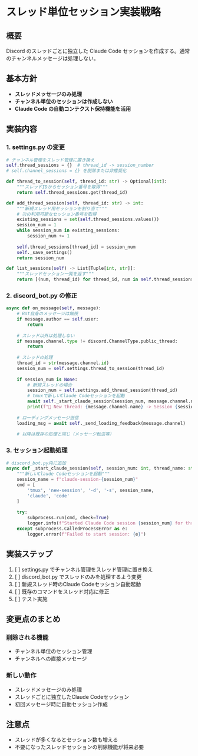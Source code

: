 # スレッド単位セッション実装戦略

## 概要

Discord のスレッドごとに独立した Claude Code セッションを作成する。通常のチャンネルメッセージは処理しない。

## 基本方針

- **スレッドメッセージのみ処理**
- **チャンネル単位のセッションは作成しない**
- **Claude Code の自動コンテクスト保持機能を活用**

## 実装内容

### 1. settings.py の変更

```python
# チャンネル管理をスレッド管理に置き換え
self.thread_sessions = {}  # thread_id -> session_number
# self.channel_sessions = {} を削除または非推奨化

def thread_to_session(self, thread_id: str) -> Optional[int]:
    """スレッドIDからセッション番号を取得"""
    return self.thread_sessions.get(thread_id)

def add_thread_session(self, thread_id: str) -> int:
    """新規スレッド用セッションを割り当て"""
    # 次の利用可能なセッション番号を取得
    existing_sessions = set(self.thread_sessions.values())
    session_num = 1
    while session_num in existing_sessions:
        session_num += 1
    
    self.thread_sessions[thread_id] = session_num
    self._save_settings()
    return session_num

def list_sessions(self) -> List[Tuple[int, str]]:
    """スレッドセッション一覧を返す"""
    return [(num, thread_id) for thread_id, num in self.thread_sessions.items()]
```

### 2. discord_bot.py の修正

```python
async def on_message(self, message):
    # Bot自身のメッセージは無視
    if message.author == self.user:
        return
    
    # スレッド以外は処理しない
    if message.channel.type != discord.ChannelType.public_thread:
        return
    
    # スレッドの処理
    thread_id = str(message.channel.id)
    session_num = self.settings.thread_to_session(thread_id)
    
    if session_num is None:
        # 新規スレッドの場合
        session_num = self.settings.add_thread_session(thread_id)
        # tmuxで新しいClaude Codeセッションを起動
        await self._start_claude_session(session_num, message.channel.name)
        print(f"🧵 New thread: {message.channel.name} -> Session {session_num}")
    
    # ローディングメッセージ送信
    loading_msg = await self._send_loading_feedback(message.channel)
    
    # 以降は既存の処理と同じ（メッセージ転送等）
```

### 3. セッション起動処理

```python
# discord_bot.py内に追加
async def _start_claude_session(self, session_num: int, thread_name: str):
    """新しいClaude Codeセッションを起動"""
    session_name = f"claude-session-{session_num}"
    cmd = [
        'tmux', 'new-session', '-d', '-s', session_name,
        'claude', 'code'
    ]
    
    try:
        subprocess.run(cmd, check=True)
        logger.info(f"Started Claude Code session {session_num} for thread: {thread_name}")
    except subprocess.CalledProcessError as e:
        logger.error(f"Failed to start session: {e}")
```

## 実装ステップ

1. [ ] settings.py でチャンネル管理をスレッド管理に置き換え
2. [ ] discord_bot.py でスレッドのみを処理するよう変更
3. [ ] 新規スレッド時のClaude Codeセッション自動起動
4. [ ] 既存のコマンドをスレッド対応に修正
5. [ ] テスト実施

## 変更点のまとめ

### 削除される機能
- チャンネル単位のセッション管理
- チャンネルへの直接メッセージ

### 新しい動作
- スレッドメッセージのみ処理
- スレッドごとに独立したClaude Codeセッション
- 初回メッセージ時に自動セッション作成

## 注意点

- スレッドが多くなるとセッション数も増える
- 不要になったスレッドセッションの削除機能が将来必要